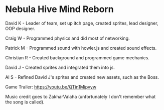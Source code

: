# Nebula Hive Mind Reborn

David K - Leader of team, set up itch page, created sprites, lead designer, OOP designer.

Craig W - Programmed physics and did most of networking.

Patrick M - Programmed sound with howler.js and created sound effects.

Christian R - Created background and programmed game mechanics.

David J - Created sprites and integrated them into js.

Al S - Refined David J's sprites and created new assets, such as the Boss.





Game Trailer:
https://youtu.be/QTin1Mipvyw



Music credit goes to ZakharValaha (unfortunately I don't remember what the song is called).
